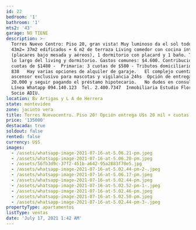 ```yaml
---
id: 22
bedroom: '1'
bathroom: '1'
mts2: '43'
garage: NO TIENE
description: >-
  Torres Nuevo Centro: Piso 20, gran vista! Muy luminoso da el sol todo el día.
  43m2= 37m2 edificados + 6 m2 de terraza Living comedor con cocina integrada 
  (placares bajo mesada y aéreos), 1 dormitorio con placard y 1 baño. Terraza a
  lo largo del living y dormitorio. Gastos comunes: $4.600. Contribución: 3
  cuotas de $1480 -  Primaria: 3 cuotas de $580 - Tributos domiciliarios: $
  838   Hay varias opciones de alquiler de garaje.   El complejo cuenta con SUM,
  ascensor exclusivo para mascotas y vigilancia 24hs  Opción de entregar u$S
  20.000 y seguir pagando el préstamo hipotecario.   No dudes en consultar! 
  Línea Whatapp 094.140.123  Tel. 2.400.7347  Inmobiliaria Estudio Florida 
  Socio ADIU.
location: Bv Artigas y L A de Herrera
state: montevideo
zone: jacinto vera
title: Torres Nuevocentro. Piso 20! Opción entrega U$s 20 mil + cuotas
price: '135000'
destacada: true
soldout: false
rented: false
currency: U$S
images:
  - /assets/whatsapp-image-2021-07-16-at-5.06.21-pm.jpeg
  - /assets/whatsapp-image-2021-07-16-at-5.06.20-pm.jpeg
  - /assets/56fb3d9c-37f2-451b-a642-95a2883f78e5.jpg
  - /assets/whatsapp-image-2021-07-16-at-5.02.44-pm-2-.jpeg
  - /assets/whatsapp-image-2021-07-16-at-5.06.17-pm.jpeg
  - /assets/whatsapp-image-2021-07-16-at-5.02.44-pm.jpeg
  - /assets/whatsapp-image-2021-07-16-at-5.02.52-pm-1-.jpeg
  - /assets/whatsapp-image-2021-07-16-at-5.02.46-pm.jpeg
  - /assets/whatsapp-image-2021-07-16-at-5.02.50-pm.jpeg
  - /assets/whatsapp-image-2021-07-16-at-5.02.44-pm-3-.jpeg
propertyType: apartamentos
listType: ventas
date: 'July 17, 2021 1:42 AM'
---
```


